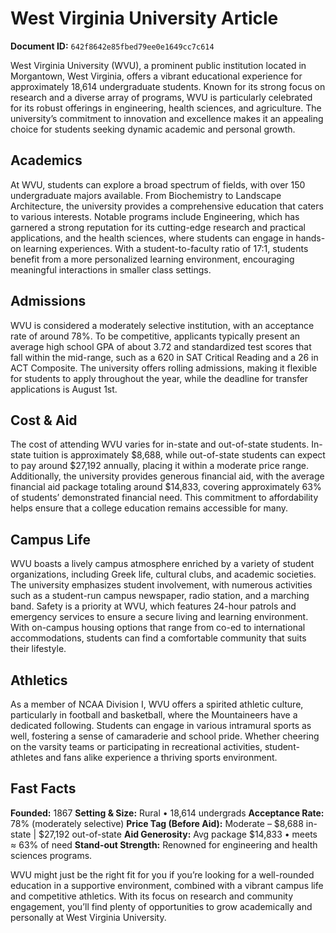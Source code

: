 # West Virginia University Article

**Document ID:** `642f8642e85fbed79ee0e1649cc7c614`

West Virginia University (WVU), a prominent public institution located in Morgantown, West Virginia, offers a vibrant educational experience for approximately 18,614 undergraduate students. Known for its strong focus on research and a diverse array of programs, WVU is particularly celebrated for its robust offerings in engineering, health sciences, and agriculture. The university’s commitment to innovation and excellence makes it an appealing choice for students seeking dynamic academic and personal growth.

## Academics
At WVU, students can explore a broad spectrum of fields, with over 150 undergraduate majors available. From Biochemistry to Landscape Architecture, the university provides a comprehensive education that caters to various interests. Notable programs include Engineering, which has garnered a strong reputation for its cutting-edge research and practical applications, and the health sciences, where students can engage in hands-on learning experiences. With a student-to-faculty ratio of 17:1, students benefit from a more personalized learning environment, encouraging meaningful interactions in smaller class settings.

## Admissions
WVU is considered a moderately selective institution, with an acceptance rate of around 78%. To be competitive, applicants typically present an average high school GPA of about 3.72 and standardized test scores that fall within the mid-range, such as a 620 in SAT Critical Reading and a 26 in ACT Composite. The university offers rolling admissions, making it flexible for students to apply throughout the year, while the deadline for transfer applications is August 1st.

## Cost & Aid
The cost of attending WVU varies for in-state and out-of-state students. In-state tuition is approximately $8,688, while out-of-state students can expect to pay around $27,192 annually, placing it within a moderate price range. Additionally, the university provides generous financial aid, with the average financial aid package totaling around $14,833, covering approximately 63% of students’ demonstrated financial need. This commitment to affordability helps ensure that a college education remains accessible for many.

## Campus Life
WVU boasts a lively campus atmosphere enriched by a variety of student organizations, including Greek life, cultural clubs, and academic societies. The university emphasizes student involvement, with numerous activities such as a student-run campus newspaper, radio station, and a marching band. Safety is a priority at WVU, which features 24-hour patrols and emergency services to ensure a secure living and learning environment. With on-campus housing options that range from co-ed to international accommodations, students can find a comfortable community that suits their lifestyle.

## Athletics
As a member of NCAA Division I, WVU offers a spirited athletic culture, particularly in football and basketball, where the Mountaineers have a dedicated following. Students can engage in various intramural sports as well, fostering a sense of camaraderie and school pride. Whether cheering on the varsity teams or participating in recreational activities, student-athletes and fans alike experience a thriving sports environment.

## Fast Facts
**Founded:** 1867
**Setting & Size:** Rural • 18,614 undergrads
**Acceptance Rate:** 78% (moderately selective)
**Price Tag (Before Aid):** Moderate – $8,688 in-state | $27,192 out-of-state
**Aid Generosity:** Avg package $14,833 • meets ≈ 63% of need
**Stand-out Strength:** Renowned for engineering and health sciences programs.

WVU might just be the right fit for you if you’re looking for a well-rounded education in a supportive environment, combined with a vibrant campus life and competitive athletics. With its focus on research and community engagement, you’ll find plenty of opportunities to grow academically and personally at West Virginia University.
